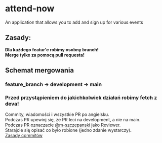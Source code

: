 # attend-now
An application that allows you to add and sign up for various events

## Zasady:
<b>Dla każdego featur'e robimy osobny branch!</b><br>
<b>Merge tylko za pomocą pull requesta!</b>

## Schemat mergowania
### feature_branch -> development -> main

### Przed przystąpieniem do jakichkolwiek działań robimy fetch z deva!
Commity, wiadomości i wszystkie PR po angielsku.<br>
Podczas PR upewinj się, że PR leci na development, a nie na main. <br>
Podczas PR oznaczacie [@m-szczepanski](https://www.github.com/m-szczepanski) jako Reviewer.<br>
Starajcie się opisać co było robione (jedno zdanie wystarczy).<br>
[Zasady commitów](https://www.conventionalcommits.org/en/v1.0.0/)
